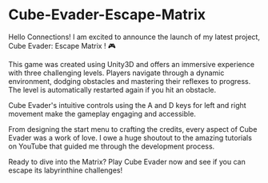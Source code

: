 # Cube-Evader-Escape-Matrix
Hello Connections! I am excited to announce the launch of my latest project, Cube Evader: Escape Matrix ! 🎮

This game was created using Unity3D and offers an immersive experience with three challenging levels. Players navigate through a dynamic environment, dodging obstacles and mastering their reflexes to progress. The level is automatically restarted again if you hit an obstacle.

Cube Evader's intuitive controls using the A and D keys for left and right movement make the gameplay engaging and accessible.

From designing the start menu to crafting the credits, every aspect of Cube Evader was a work of love. I owe a huge shoutout to the amazing tutorials on YouTube that guided me through the development process.

Ready to dive into the Matrix? Play Cube Evader now and see if you can escape its labyrinthine challenges!
